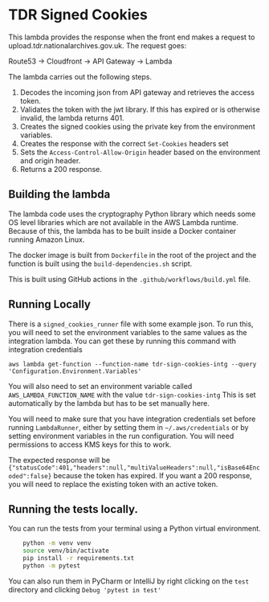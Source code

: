 # TDR Signed Cookies

This lambda provides the response when the front end makes a request to upload.tdr.nationalarchives.gov.uk. The request goes:

Route53 -> Cloudfront -> API Gateway -> Lambda

The lambda carries out the following steps.

1. Decodes the incoming json from API gateway and retrieves the access token.
2. Validates the token with the jwt library. If this has expired or is otherwise invalid, the lambda returns 401.
3. Creates the signed cookies using the private key from the environment variables.
4. Creates the response with the correct `Set-Cookies` headers set
5. Sets the `Access-Control-Allow-Origin` header based on the environment and origin header.
6. Returns a 200 response.

## Building the lambda
The lambda code uses the cryptography Python library which needs some OS level libraries which are not available in the AWS Lambda runtime.
Because of this, the lambda has to be built inside a Docker container running Amazon Linux. 

The docker image is built from `Dockerfile` in the root of the project and the function is built using the `build-dependencies.sh` script.

This is built using GitHub actions in the `.github/workflows/build.yml` file.

## Running Locally
There is a `signed_cookies_runner` file with some example json. To run this, you will need to set the environment variables to the same values as the integration lambda. You can get these by running this command with integration credentials

`aws lambda get-function --function-name tdr-sign-cookies-intg --query  'Configuration.Environment.Variables'`  

You will also need to set an environment variable called `AWS_LAMBDA_FUNCTION_NAME` with the value `tdr-sign-cookies-intg` This is set automatically by the lambda but has to be set manually here.

You will need to make sure that you have integration credentials set before running `LambdaRunner`, either by setting them in `~/.aws/credentials` or by setting environment variables in the run configuration. You will need permissions to access KMS keys for this to work.

The expected response will be `{"statusCode":401,"headers":null,"multiValueHeaders":null,"isBase64Encoded":false}` because the token has expired. If you want a 200 response, you will need to replace the existing token with an active token.

## Running the tests locally.
You can run the tests from your terminal using a Python virtual environment.

```bash
    python -m venv venv
    source venv/bin/activate
    pip install -r requirements.txt
    python -m pytest
```

You can also run them in PyCharm or IntelliJ by right clicking on the `test` directory and clicking `Debug 'pytest in test'`
